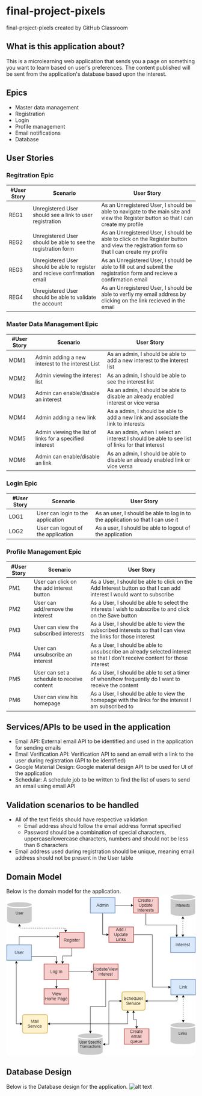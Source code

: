 # final-project-pixels
final-project-pixels created by GitHub Classroom

## What is this application about?
This is a microlearning web application that sends you a page on something you want to learn based on user's preferences. The content published will be sent from the application's database based upon the interest.

## Epics
- Master data management
- Registration
- Login
- Profile management
- Email notifications
- Database 

## User Stories

### Regitration Epic
|#User Story|Scenario|User Story|
|---|---|---|
|REG1|Unregistered User should see a link to user registration|As an Unregistered User, I should be able to navigate to the main site and view the Register button so that I can create my profile|
|REG2|Unregistered User should be able to see the registration form|As an Unregistered User, I should be able to click on the Register button and view the registration form so that I can create my profile|
|REG3|Unregistered User should be able to register and recieve confirmation email|As an Unregistered User, I should be able to fill out and submit the registration form and recieve a confirmation email|
|REG4|Unregistered User should be able to validate the account|As an Unregistered User, I should be able to verfiy my email address by clicking on the link recieved in the email|


### Master Data Management Epic
|#User Story|Scenario|User Story|
|---|---|---|
|MDM1|Admin adding a new interest to the interest List|As an admin, I should be able to add a new interest to the interest list|
|MDM2|Admin viewing the interest list|As an admin, I should be able to see the interest list|
|MDM3|Admin can enable/disable an interest|As an admin, I should be able to disable an already enabled interest or vice versa|
|MDM4|Admin adding a new link| As a admin, I should be able to add a new link and associate the link to interests|
|MDM5|Admin viewing the list of links for a specified interest|As an admin, when I select an interest I should be able to see list of links for that interest|
|MDM6|Admin can enable/disable an link|As an admin, I should be able to disable an already enabled link or vice versa|


### Login Epic
|#User Story|Scenario|User Story|
|---|---|---|
|LOG1|User can login to the application|As an user, I should be able to log in to the application so that I can use it|
|LOG2|User can logout of the application|As a user, I should be able to logout of the application|


### Profile Management Epic
|#User Story|Scenario|User Story|
|---|---|---|
|PM1|User can click on the add interest button|As a User, I should be able to click on the Add Interest button so that I can add interest I would want to subscribe|
|PM2|User can add/remove the interest|As a User, I should be able to select the interests I wish to subscribe to and click on the Save button|
|PM3|User can view the subscribed interests|As a User, I should be able to view the subscribed interests so that I can view the links for those interest|
|PM4|User can unsubscribe an interest|As a User, I should be able to unsubscribe an already selected interest so that I don't receive content for those interest|
|PM5|User can set a schedule to receive content|As a User, I should be able to set a timer of when/how frequently do I want to receive the content |
|PM6|User can view his homepage|As a User, I should be able to view the homepage with the links for the interest I am subscribed to|

## Services/APIs to be used in the application
- Email API: External email API to be identified and used in the application for sending emails
- Email Verification API: Verification API to send an email with a link to the user during registration (API to be identified)
- Google Material Design: Google material design API to be used for UI of the application
- Schedular: A schedule job to be written to find the list of users to send an email using email API

## Validation scenarios to be handled
- All of the text fields should have respective validation
  - Email address should follow the email address format specified
  - Password should be a combination of special characters, uppercase/lowercase characters, numbers and should not be less than 6 characters
- Email address used during registration should be unique, meaning email address should not be present in the User table

## Domain Model
Below is the domain model for the application.
![alt text](/assets/EduMail.jpg?raw=true "Optional Title")

## Database Design
Below is the Database design for the application.
![alt text](https://github.com/neu-mis-info6150-fall-2018/final-project-pixels/blob/bhargavi_development/assets/database_design.svg)


